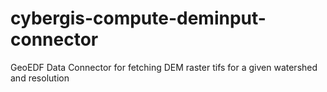 # cybergis-compute-deminput-connector
GeoEDF Data Connector for fetching DEM raster tifs for a given watershed and resolution
